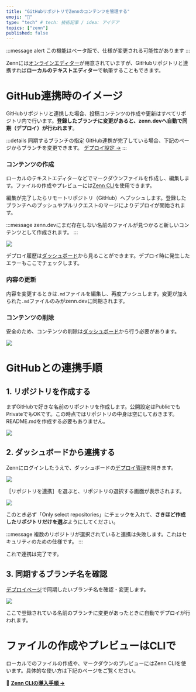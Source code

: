 ```yaml
---
title: "GitHubリポジトリでZennのコンテンツを管理する"
emoji: "📝"
type: "tech" # tech: 技術記事 / idea: アイデア
topics: ["zenn"]
published: false
---
```


:::message alert
この機能はベータ版で、仕様が変更される可能性があります
:::

Zennには[オンラインエディター](/zenn/articles/editor-guide)が用意されていますが、GitHubリポジトリと連携すれば**ローカルのテキストエディター**で執筆することもできます。

# GitHub連携時のイメージ

GitHubリポジトリと連携した場合、投稿コンテンツの作成や更新はすべてリポジトリ内で行います。**登録したブランチに変更があると、zenn.devへ自動で同期（デプロイ）が行われます**。

:::details 同期するブランチの指定
GitHub連携が完了している場合、下記のページからブランチを変更できます。
[デプロイ設定 →](/dashboard/deploys)
:::

### コンテンツの作成
ローカルのテキストエディターなどでマークダウンファイルを作成し、編集します。ファイルの作成やプレビューには[Zenn CLI](/zenn/articles/install-zenn-cli)を使用できます。

編集が完了したらリモートリポジトリ（GitHub）へプッシュします。登録したブランチへのプッシュやプルリクエストのマージによりデプロイが開始されます。


:::message
zenn.devにまだ存在しない名前のファイルが見つかると新しいコンテンツとして作成されます。
:::


![](https://storage.googleapis.com/zenn-user-upload/37ee1mlki719c8i5uc6fjf2w86zs)

デプロイ履歴は[ダッシュボード](/dashboard/deploys)から見ることができます。デプロイ時に発生したエラーもここでチェックします。


### 内容の更新
内容を変更するときは`.md`ファイルを編集し、再度プッシュします。変更が加えられた`.md`ファイルのみがzenn.devに同期されます。

### コンテンツの削除
安全のため、コンテンツの削除は[ダッシュボード](/dashboard)から行う必要があります。

![](https://storage.googleapis.com/zenn-user-upload/xjr1cmm572jkte6ygy0dl8ie33jn)


# GitHubとの連携手順
## 1. リポジトリを作成する
まずGitHubで好きな名前のリポジトリを作成します。公開設定はPublicでもPrivateでもOKです。この時点ではリポジトリの中身は空にしておきます。README.mdを作成する必要もありません。

![](https://storage.googleapis.com/zenn-user-upload/t1og2ri6shz2qy501p2mmhre2a0x)


## 2. ダッシュボードから連携する

Zennにログインしたうえで、ダッシュボードの[デプロイ管理](/dashboard/deploys)を開きます。

![](https://storage.googleapis.com/zenn-user-upload/f2n02idgb8y6kucxcz2wgc4u3ihs)

［リポジトリを連携］を選ぶと、リポジトリの選択する画面が表示されます。

![](https://storage.googleapis.com/zenn-user-upload/pwyqlevhxxcekw6919fnho2myukw)


このとき必ず「Only select repositories」にチェックを入れて、**さきほど作成したリポジトリだけを選ぶ**ようにしてください。

:::message
複数のリポジトリが選択されていると連携は失敗します。これはセキュリティのための仕様です。
:::

これで連携は完了です。

## 3. 同期するブランチ名を確認
[デプロイページ](/dashboard/deploys)で同期したいブランチ名を確認・変更します。

![](https://storage.googleapis.com/zenn-user-upload/vbnsoeqqie0ppavp1bsb5eklsi5r)

ここで登録されている名前のブランチに変更があったときに自動でデプロイが行われます。


# ファイルの作成やプレビューはCLIで
ローカルでのファイルの作成や、マークダウンのプレビューにはZenn CLIを使います。具体的な使い方は下記のページをご覧ください。

📘 **[Zenn CLIの導入手順 →](/zenn/articles/install-zenn-cli)**

